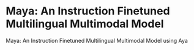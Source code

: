 # Maya: An Instruction Finetuned Multilingual Multimodal Model
Maya: An Instruction Finetuned Multilingual Multimodal Model using Aya
